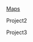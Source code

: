 [Maps](https://github.com/chandralala/chandralala.github.io/blob/b64665bbe520bee5e645612bdab3e9c10c6c7889/portfolio/maps.md)

Project2

Project3
